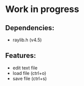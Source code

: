 # Work in progress
## Dependencies:
- raylib.h (v4.5)
  
## Features:
- edit text file
- load file (ctrl+o)
- save file (ctrl+s)

